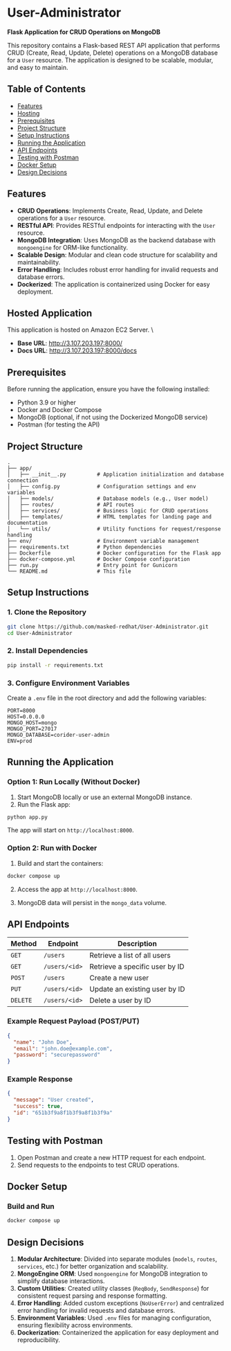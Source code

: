 # User-Administrator

**Flask Application for CRUD Operations on MongoDB**

This repository contains a Flask-based REST API application that performs CRUD (Create, Read, Update, Delete) operations on a MongoDB database for a `User` resource. The application is designed to be scalable, modular, and easy to maintain.

## Table of Contents

- [Features](#features)
- [Hosting](#hosted-application)
- [Prerequisites](#prerequisites)
- [Project Structure](#project-structure)
- [Setup Instructions](#setup-instructions)
- [Running the Application](#running-the-application)
- [API Endpoints](#api-endpoints)
- [Testing with Postman](#testing-with-postman)
- [Docker Setup](#docker-setup)
- [Design Decisions](#design-decisions)

## Features

- **CRUD Operations**: Implements Create, Read, Update, and Delete operations for a `User` resource.
- **RESTful API**: Provides RESTful endpoints for interacting with the `User` resource.
- **MongoDB Integration**: Uses MongoDB as the backend database with `mongoengine` for ORM-like functionality.
- **Scalable Design**: Modular and clean code structure for scalability and maintainability.
- **Error Handling**: Includes robust error handling for invalid requests and database errors.
- **Dockerized**: The application is containerized using Docker for easy deployment.

## Hosted Application

This application is hosted on Amazon EC2 Server. \

- **Base URL**: http://3.107.203.197:8000/
- **Docs URL**: http://3.107.203.197:8000/docs

## Prerequisites

Before running the application, ensure you have the following installed:

- Python 3.9 or higher
- Docker and Docker Compose
- MongoDB (optional, if not using the Dockerized MongoDB service)
- Postman (for testing the API)

## Project Structure

```
.
├── app/
│   ├── __init__.py          # Application initialization and database connection
│   ├── config.py            # Configuration settings and env variables
│   ├── models/              # Database models (e.g., User model)
│   ├── routes/              # API routes
│   ├── services/            # Business logic for CRUD operations
│   ├── templates/           # HTML templates for landing page and documentation
│   └── utils/               # Utility functions for request/response handling
├── env/                     # Environment variable management
├── requirements.txt         # Python dependencies
├── Dockerfile               # Docker configuration for the Flask app
├── docker-compose.yml       # Docker Compose configuration
├── run.py                   # Entry point for Gunicorn
└── README.md                # This file
```

## Setup Instructions

### 1. Clone the Repository

```bash
git clone https://github.com/masked-redhat/User-Administrator.git
cd User-Administrator
```

### 2. Install Dependencies

```bash
pip install -r requirements.txt
```

### 3. Configure Environment Variables

Create a `.env` file in the root directory and add the following variables:

```env
PORT=8000
HOST=0.0.0.0
MONGO_HOST=mongo
MONGO_PORT=27017
MONGO_DATABASE=corider-user-admin
ENV=prod
```

## Running the Application

### Option 1: Run Locally (Without Docker)

1. Start MongoDB locally or use an external MongoDB instance.
2. Run the Flask app:

```bash
python app.py
```

The app will start on `http://localhost:8000`.

### Option 2: Run with Docker

1. Build and start the containers:

```bash
docker compose up
```

2. Access the app at `http://localhost:8000`.

3. MongoDB data will persist in the `mongo_data` volume.

## API Endpoints

| Method   | Endpoint      | Description                    |
| -------- | ------------- | ------------------------------ |
| `GET`    | `/users`      | Retrieve a list of all users   |
| `GET`    | `/users/<id>` | Retrieve a specific user by ID |
| `POST`   | `/users`      | Create a new user              |
| `PUT`    | `/users/<id>` | Update an existing user by ID  |
| `DELETE` | `/users/<id>` | Delete a user by ID            |

### Example Request Payload (POST/PUT)

```json
{
  "name": "John Doe",
  "email": "john.doe@example.com",
  "password": "securepassword"
}
```

### Example Response

```json
{
  "message": "User created",
  "success": true,
  "id": "651b3f9a8f1b3f9a8f1b3f9a"
}
```

## Testing with Postman

1. Open Postman and create a new HTTP request for each endpoint.
2. Send requests to the endpoints to test CRUD operations.

## Docker Setup

### Build and Run

```bash
docker compose up
```

## Design Decisions

1. **Modular Architecture**: Divided into separate modules (`models`, `routes`, `services`, etc.) for better organization and scalability.
2. **MongoEngine ORM**: Used `mongoengine` for MongoDB integration to simplify database interactions.
3. **Custom Utilities**: Created utility classes (`ReqBody`, `SendResponse`) for consistent request parsing and response formatting.
4. **Error Handling**: Added custom exceptions (`NoUserError`) and centralized error handling for invalid requests and database errors.
5. **Environment Variables**: Used `.env` files for managing configuration, ensuring flexibility across environments.
6. **Dockerization**: Containerized the application for easy deployment and reproducibility.
